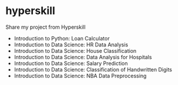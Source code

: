# hyperskill
Share my project from Hyperskill

- Introduction to Python: Loan Calculator
- Introduction to Data Science: HR Data Analysis
- Introduction to Data Science: House Classification
- Introduction to Data Science: Data Analysis for Hospitals
- Introduction to Data Science: Salary Prediction
- Introduction to Data Science: Classification of Handwritten Digits
- Introduction to Data Science: NBA Data Preprocessing
